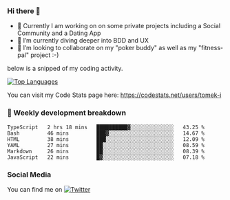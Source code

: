 ### Hi there 👋


- 🔭 Currently I am working on on some private projects including a Social Community and a Dating App
- 🌱 I’m currently diving deeper into BDD and UX
- 👯 I’m looking to collaborate on my "poker buddy" as well as my "fitness-pal" project :-)

below is a snipped of my coding activity.
<!--
**tomek-i/tomek-i** is a ✨ _special_ ✨ repository because its `README.md` (this file) appears on your GitHub profile.

Here are some ideas to get you started:

- 🔭 I’m currently working on ...
- 🌱 I’m currently learning ...
- 👯 I’m looking to collaborate on ...
- 🤔 I’m looking for help with ...
- 💬 Ask me about ...
- 📫 How to reach me: ...
- 😄 Pronouns: ...
- ⚡ Fun fact: ...
-->
[![Top Languages](https://github-readme-stats.vercel.app/api/top-langs/?username=tomek-i&layout=compact)](https://github.com/tomek-i)

You can visit my Code Stats page here: https://codestats.net/users/tomek-i

### 💬 Weekly development breakdown
<!--START_SECTION:waka-->

```text
TypeScript   2 hrs 18 mins   ██████████▓░░░░░░░░░░░░░░   43.25 %
Bash         46 mins         ███▓░░░░░░░░░░░░░░░░░░░░░   14.67 %
HTML         38 mins         ███░░░░░░░░░░░░░░░░░░░░░░   12.09 %
YAML         27 mins         ██░░░░░░░░░░░░░░░░░░░░░░░   08.59 %
Markdown     26 mins         ██░░░░░░░░░░░░░░░░░░░░░░░   08.39 %
JavaScript   22 mins         █▓░░░░░░░░░░░░░░░░░░░░░░░   07.18 %
```

<!--END_SECTION:waka-->

<!-- Actual text -->

### Social Media
You can find me on [![Twitter][1.2]][1]

<!-- Icons -->

[1.2]: http://i.imgur.com/wWzX9uB.png 


<!-- Links to your social media accounts -->

[1]: https://twitter.com/tomek_i
